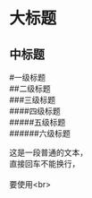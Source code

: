 大标题  
====

中标题  
-------

#一级标题  
##二级标题  
###三级标题  
####四级标题  
#####五级标题  
######六级标题


这是一段普通的文本，  
直接回车不能换行，<br>  
要使用\<br> 
